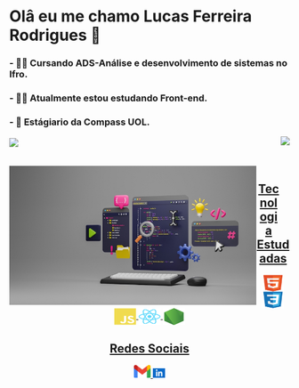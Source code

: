 <h1>Olâ eu me chamo Lucas Ferreira Rodrigues 👋</h1>

<h3>- 👩‍💻 Cursando ADS-Análise e desenvolvimento de sistemas no Ifro.</h3>
<h3>- 👨‍🏫 Atualmente estou estudando Front-end.</h3>
<h3>- 🤵 Estágiario da Compass UOL.</h3>

<div>
  <a href="https://github.com/lucas-ifro">
  <img align="center" height="160em" src="https://github-readme-stats.vercel.app/api?username=Lucas-ifro&show_icons=true&theme=nord&include_all_commits=true&count_private=true"/>
  <img align="right" height="160em" src="https://github-readme-stats.vercel.app/api/top-langs/?username=lucas-ifro&layout=compact&langs_count=16&theme=nord"/>
  
</div>
<br>
<div  align="center"> 
  <div style="display: inline_block"><br>
    <img align="left" height="250" alt="coding-time" src="imgagem.jpeg">
    <h2 align="center">Tecnologia Estudadas</h2>
    <img align="center" alt="Rafa-HTML" height="30" width="40" src="https://raw.githubusercontent.com/devicons/devicon/master/icons/html5/html5-original.svg">
    <img align="center" alt="Rafa-CSS" height="30" width="40" src="https://raw.githubusercontent.com/devicons/devicon/master/icons/css3/css3-original.svg">
    <img align="center" alt="Rafa-Js" height="30" width="40" src="https://raw.githubusercontent.com/devicons/devicon/master/icons/javascript/javascript-plain.svg">
    <img align="center" alt="Rafa-React" height="30" width="40" src="https://raw.githubusercontent.com/devicons/devicon/master/icons/react/react-original.svg">
    <img align="center" height="30" width="40" alt="nodejs-icon" src="https://raw.githubusercontent.com/devicons/devicon/master/icons/nodejs/nodejs-original.svg">
    
   </div>
    
  
  <h2 align="center">Redes Sociais</h2>
    <a href = "mailto: lucaslfr00@gmail.com" >
      <img width="30" src="Gmail.png">
    </a>
    <a href = "https://www.linkedin.com/in/lucas-ferreira-rodrigues-b3938a2a7" target="_blank">
      <img width="22" src="linkedin.jpg">
    </a>

</div>
<div style="display: block"><br>
</div>
